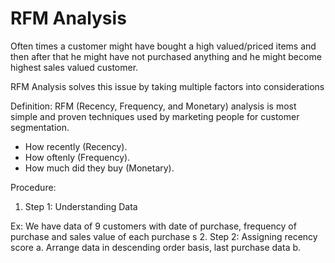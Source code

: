 # RFM Analysis

Often times a customer might have bought a high valued/priced items and then after that he might have not purchased anything and he might become highest sales valued customer.

RFM Analysis solves this issue by taking multiple factors into considerations

Definition: RFM (Recency, Frequency, and Monetary) analysis is most simple and proven techniques used by marketing people for customer segmentation.
- How recently (Recency).
- How oftenly (Frequency).
- How much did they buy (Monetary).

Procedure:
1. Step 1: Understanding Data

Ex: We have data of 9 customers with date of purchase, frequency of purchase and sales value of each purchase
s
2. Step 2: Assigning recency score
a. Arrange data in descending order basis, last purchase data
b. 
